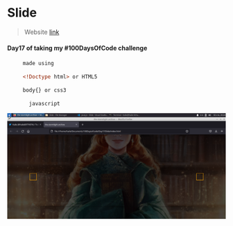 # Slide
>Website [link ](https://haile-08.github.io/Slide/)

#### Day17 of taking my #100DaysOfCode challenge 

````bash
     made using 
````
```html
     <!Doctype html> or HTML5
````
```css
     body{} or css3
```
```javascript 
       javascript
```
![website](image/slide.png)